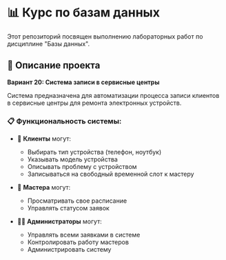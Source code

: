 # 📊 Курс по базам данных

Этот репозиторий посвящен выполнению лабораторных работ по дисциплине "Базы данных".

## 🎯 Описание проекта

**Вариант 20: Система записи в сервисные центры**

Система предназначена для автоматизации процесса записи клиентов в сервисные центры для ремонта электронных устройств. 

### 📋 Функциональность системы:
- 👥 **Клиенты** могут:
  - Выбирать тип устройства (телефон, ноутбук)
  - Указывать модель устройства
  - Описывать проблему с устройством
  - Записываться на свободный временной слот к мастеру
  
- 🔧 **Мастера** могут:
  - Просматривать свое расписание
  - Управлять статусом заявок
  
- 👨‍💼 **Администраторы** могут:
  - Управлять всеми заявками в системе
  - Контролировать работу мастеров
  - Администрировать систему
